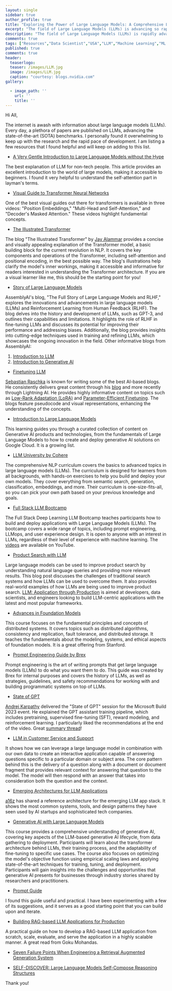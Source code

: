 ```yaml
---
layout: single
sidebar: true
author_profile: true
title: "Exploring the Power of Large Language Models: A Comprehensive List of Resources!"
excerpt: "The field of Large Language Models (LLMs) is advancing so rapidly that it is difficult to keep track of all the latest developments"
description: "The field of Large Language Models (LLMs) is rapidly advancing, and keeping up with the latest developments can be challenging. To help you stay up-to-date, I've compiled a list of resources that I regularly track."
comments: true
tags: ["Resources","Data Scientist","USA","LLM","Machine Learning","ML System Design"]
published: true
comments: true
header:
  teaserlogo:
  teaser: /images/LLM.jpg
  image: /images/LLM.jpg
  caption: "courtesy: blogs.nvidia.com"
gallery:

  - image_path: ''
    url: ''
    title: ''
---
```


Hi All,

The internet is awash with information about large language models (LLMs). Every day, a plethora of papers are published on LLMs, advancing the state-of-the-art (SOTA) benchmarks. I personally found it overwhelming to keep up with the research and the rapid pace of development. I am listing a few resources that I found helpful and will keep on adding to this list.

* [A Very Gentle Introduction to Large Language Models without the Hype](https://mark-riedl.medium.com/a-very-gentle-introduction-to-large-language-models-without-the-hype-5f67941fa59e)

The best explanation of LLM for non-tech people. This article provides an excellent introduction to the world of large models, making it accessible to beginners. I found it very helpful to understand the self-attention part in layman's terms.

* [Visual Guide to Transformer Neural Networks](https://www.youtube.com/@HeduAI)

One of the best visual guides out there for transformers is available in three videos: "Position Embeddings," "Multi-Head and Self-Attention," and "Decoder's Masked Attention." These videos highlight fundamental concepts. 

* [The Illustrated Transformer](https://jalammar.github.io/illustrated-transformer/)

The blog "The Illustrated Transformer" by [Jay Alammar](https://twitter.com/JayAlammar)  provides a concise and visually appealing explanation of the Transformer model, a basic building block for the current revolution in NLP. It covers the key components and operations of the Transformer, including self-attention and positional encoding, in the best possible way. The blog's illustrations help clarify the model's inner workings, making it accessible and informative for readers interested in understanding the Transformer architecture. If you are a visual learner like me, this should be the starting point for you!

* [Story of Large Language Models](https://www.assemblyai.com/blog/the-full-story-of-large-language-models-and-rlhf/)

AssemblyAI's blog, "The Full Story of Large Language Models and RLHF," explores the innovations and advancements in large language models (LLMs) and Reinforcement Learning from Human Feedback (RLHF). The blog delves into the history and development of LLMs, such as GPT-3, and outlines their capabilities and limitations. It highlights the role of RLHF in fine-tuning LLMs and discusses its potential for improving their performance and addressing biases. Additionally, the blog provides insights into cutting-edge techniques used in training and refining LLMs, which showcases the ongoing innovation in the field. Other informative blogs from AssemblyAI:

1. [Introduction to LLM](https://www.assemblyai.com/blog/introduction-large-language-models-generative-ai/)
2. [Introduction to Generative AI](https://www.assemblyai.com/blog/introduction-generative-ai/)

* [Finetuning LLM](https://lightning.ai/pages/category/tutorial/)

[Sebastian Raschka](https://twitter.com/rasbt) is known for writing some of the best AI-based blogs. He consistently delivers great content through his [blog](https://magazine.sebastianraschka.com/p/understanding-large-language-models) and more recently through Lightning AI. He provides highly informative content on topics such as [Low-Rank Adaptation (LoRA)](https://lightning.ai/pages/community/tutorial/lora-llm/) and [Parameter-Efficient Finetuning](https://lightning.ai/pages/community/tutorial/lora-llm/). The blogs feature pseudocode and visual representations, enhancing the understanding of the concepts.

* [Introduction to Large Language Models](https://www.cloudskillsboost.google/course_templates/539)

This learning guides you through a curated collection of content on Generative AI products and technologies, from the fundamentals of Large Language Models to how to create and deploy generative AI solutions on Google Cloud. It is a growing list.

* [LLM University by Cohere](https://docs.cohere.com/docs/llmu)

The comprehensive NLP curriculum covers the basics to advanced topics in large language models (LLMs). The curriculum is designed for learners from all backgrounds, with hands-on exercises to help you build and deploy your own models. They cover everything from semantic search, generation, classification, embeddings, and more. Their curriculum is one-size-fits-all, so you can pick your own path based on your previous knowledge and goals.

* [Full Stack LLM Bootcamp](https://fullstackdeeplearning.com/llm-bootcamp/)

The Full Stack Deep Learning LLM Bootcamp teaches participants how to build and deploy applications with Large Language Models (LLMs). The bootcamp covers a wide range of topics, including prompt engineering, LLMops, and user experience design. It is open to anyone with an interest in LLMs, regardless of their level of experience with machine learning. The [videos](https://www.youtube.com/@The_Full_Stack) are available on YouTube.

* [Product Search with LLM](https://www.databricks.com/blog/enhancing-product-search-large-language-models-llms.html)

Large language models can be used to improve product search by understanding natural language queries and providing more relevant results. This blog post discusses the challenges of traditional search systems and how LLMs can be used to overcome them. It also provides real-world examples of how LLMs are being used to improve product search. [LLM: Application through Production](https://www.edx.org/course/large-language-models-application-through-production) is aimed at developers, data scientists, and engineers looking to build LLM-centric applications with the latest and most popular frameworks.

* [Advances in Foundation Models](https://stanford-cs324.github.io/winter2023/)

This course focuses on the fundamental principles and concepts of distributed systems. It covers topics such as distributed algorithms, consistency and replication, fault tolerance, and distributed storage. It teaches the fundamentals about the modeling, systems, and ethical aspects of foundation models. It is a great offering from Stanford.

* [Prompt Engineering Guide by Brex](https://github.com/brexhq/prompt-engineering)

Prompt engineering is the art of writing prompts that get large language models (LLMs) to do what you want them to do. This guide was created by Brex for internal purposes and covers the history of LLMs, as well as strategies, guidelines, and safety recommendations for working with and building programmatic systems on top of LLMs.

* [State of GPT](https://www.youtube.com/watch?v=bZQun8Y4L2A&ab_channel=MicrosoftDeveloper)

[Andrej Karpathy](https://twitter.com/karpathy) delivered the "State of GPT" session for the Microsoft Build 2023 event. He explained the GPT assistant training pipeline, which includes pretraining, supervised fine-tuning (SFT), reward modeling, and reinforcement learning. I particularly liked the recommendations at the end of the video. Great [summary thread](https://twitter.com/altryne/status/1661236778458832896)!

* [LLM in Customer Service and Support](https://d1r5llqwmkrl74.cloudfront.net/notebooks/RCG/diy-llm-qa-bot/index.html#diy-llm-qa-bot_1.html)

It shows how we can leverage a large language model in combination with our own data to create an interactive application capable of answering questions specific to a particular domain or subject area. The core pattern behind this is the delivery of a question along with a document or document fragment that provides relevant context for answering that question to the model. The model will then respond with an answer that takes into consideration both the question and the context.

* [Emerging Architectures for LLM Applications](https://a16z.com/2023/06/20/emerging-architectures-for-llm-applications/)

[a16z](https://a16z.com/ai/) has shared a reference architecture for the emerging LLM app stack. It shows the most common systems, tools, and design patterns they have seen used by AI startups and sophisticated tech companies.

* [Generative AI with Large Language Models](https://www.coursera.org/learn/generative-ai-with-llms)

This course provides a comprehensive understanding of generative AI, covering key aspects of the LLM-based generative AI lifecycle, from data gathering to deployment. Participants will learn about the transformer architecture behind LLMs, their training process, and the adaptability of fine-tuning to specific use cases. The course also focuses on optimizing the model's objective function using empirical scaling laws and applying state-of-the-art techniques for training, tuning, and deployment. Participants will gain insights into the challenges and opportunities that generative AI presents for businesses through industry stories shared by researchers and practitioners.

* [Prompt Guide](https://olickel.com/everything-i-know-about-prompting-llms)

I found this guide useful and practical. I have been experimenting with a few of its suggestions, and it serves as a good starting point that you can build upon and iterate.

* [Building RAG-based LLM Applications for Production](https://www.anyscale.com/blog/a-comprehensive-guide-for-building-rag-based-llm-applications-part-1)

A practical guide on how to develop a RAG-based LLM application from scratch, scale, evaluate, and serve the application in a highly scalable manner. A great read from Goku Mohandas.

* [Seven Failure Points When Engineering a Retrieval Augmented Generation System](https://arxiv.org/pdf/2401.05856.pdf)

* [SELF-DISCOVER: Large Language Models Self-Compose Reasoning Structures](https://arxiv.org/pdf/2402.03620.pdf)

Thank you!
